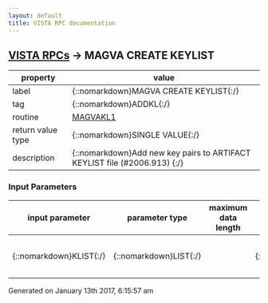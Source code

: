 ```yaml
---
layout: default
title: VISTA RPC documentation
---
```




## [VISTA RPCs](TableOfContent.md) &#8594; MAGVA CREATE KEYLIST 

 property | value 
--- | --- 
 label | {::nomarkdown}MAGVA CREATE KEYLIST{:/}
 tag | {::nomarkdown}ADDKL{:/}
 routine | [MAGVAKL1](http://code.osehra.org/dox/Routine_MAGVAKL1_source.html)
 return value type | {::nomarkdown}SINGLE VALUE{:/}
 description | {::nomarkdown}Add new key pairs to ARTIFACT KEYLIST file (#2006.913) {:/}

### Input Parameters

| input parameter | parameter type | maximum data length | required | description | 
| --- | --- | --- | --- | --- | 
| {::nomarkdown}KLIST{:/} | {::nomarkdown}LIST{:/} |  | {::nomarkdown}true{:/} | {::nomarkdown}KLIST(1) = First Key  KLIST(2) = Second Key ... KLIST(N) = N-th Key{:/} | 




 Generated on January 13th 2017, 6:15:57 am